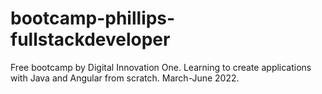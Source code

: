 # bootcamp-phillips-fullstackdeveloper
Free bootcamp by Digital Innovation One. Learning to create applications with Java and Angular from scratch. March-June 2022.


